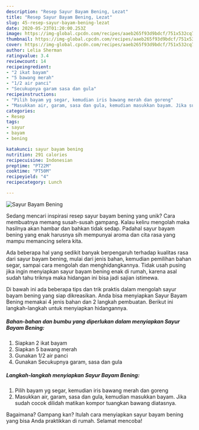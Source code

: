 ```yaml
---
description: "Resep Sayur Bayam Bening, Lezat"
title: "Resep Sayur Bayam Bening, Lezat"
slug: 45-resep-sayur-bayam-bening-lezat
date: 2020-05-23T01:20:00.253Z
image: https://img-global.cpcdn.com/recipes/aaeb265f93d9bdcf/751x532cq70/sayur-bayam-bening-foto-resep-utama.jpg
thumbnail: https://img-global.cpcdn.com/recipes/aaeb265f93d9bdcf/751x532cq70/sayur-bayam-bening-foto-resep-utama.jpg
cover: https://img-global.cpcdn.com/recipes/aaeb265f93d9bdcf/751x532cq70/sayur-bayam-bening-foto-resep-utama.jpg
author: Lelia Sherman
ratingvalue: 3.4
reviewcount: 14
recipeingredient:
- "2 ikat bayam"
- "5 bawang merah"
- "1/2 air panci"
- "Secukupnya garam sasa dan gula"
recipeinstructions:
- "Pilih bayam yg segar, kemudian iris bawang merah dan goreng"
- "Masukkan air, garam, sasa dan gula, kemudian masukkan bayam. Jika sudah cocok dilidah matikan kompor tuangkan bawang diatasnya."
categories:
- Resep
tags:
- sayur
- bayam
- bening

katakunci: sayur bayam bening 
nutrition: 291 calories
recipecuisine: Indonesian
preptime: "PT22M"
cooktime: "PT50M"
recipeyield: "4"
recipecategory: Lunch

---
```



![Sayur Bayam Bening](https://img-global.cpcdn.com/recipes/aaeb265f93d9bdcf/751x532cq70/sayur-bayam-bening-foto-resep-utama.jpg)

Sedang mencari inspirasi resep sayur bayam bening yang unik? Cara membuatnya memang susah-susah gampang. Kalau keliru mengolah maka hasilnya akan hambar dan bahkan tidak sedap. Padahal sayur bayam bening yang enak harusnya sih mempunyai aroma dan cita rasa yang mampu memancing selera kita.

Ada beberapa hal yang sedikit banyak berpengaruh terhadap kualitas rasa dari sayur bayam bening, mulai dari jenis bahan, kemudian pemilihan bahan segar, sampai cara mengolah dan menghidangkannya. Tidak usah pusing jika ingin menyiapkan sayur bayam bening enak di rumah, karena asal sudah tahu triknya maka hidangan ini bisa jadi sajian istimewa.




Di bawah ini ada beberapa tips dan trik praktis dalam mengolah sayur bayam bening yang siap dikreasikan. Anda bisa menyiapkan Sayur Bayam Bening memakai 4 jenis bahan dan 2 langkah pembuatan. Berikut ini langkah-langkah untuk menyiapkan hidangannya.

<!--inarticleads1-->

##### Bahan-bahan dan bumbu yang diperlukan dalam menyiapkan Sayur Bayam Bening:

1. Siapkan 2 ikat bayam
1. Siapkan 5 bawang merah
1. Gunakan 1/2 air panci
1. Gunakan Secukupnya garam, sasa dan gula




<!--inarticleads2-->

##### Langkah-langkah menyiapkan Sayur Bayam Bening:

1. Pilih bayam yg segar, kemudian iris bawang merah dan goreng
1. Masukkan air, garam, sasa dan gula, kemudian masukkan bayam. Jika sudah cocok dilidah matikan kompor tuangkan bawang diatasnya.




Bagaimana? Gampang kan? Itulah cara menyiapkan sayur bayam bening yang bisa Anda praktikkan di rumah. Selamat mencoba!
